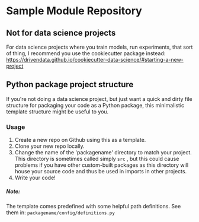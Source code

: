 Sample Module Repository
========================

## Not for data science projects

For data science projects where you train models, run experiments, that sort of thing, I recommend you use the
cookiecutter package instead:
https://drivendata.github.io/cookiecutter-data-science/#starting-a-new-project

## Python package project structure

If you're not doing a data science project, but just want a quick and dirty file structure for packaging your code as a
Python package, this minimalistic template structure might be useful to you.

### Usage

1. Create a new repo on Github using this as a template.
2. Clone your new repo locally.
3. Change the name of the 'packagename' directory to match your project. This directory is sometimes called simply `src`
   , but this could cause problems if you have other custom-built packages as this directory will house your source code
   and thus be used in imports in other projects.
4. Write your code!

##### Note:

The template comes predefined with some helpful path definitions. See them in: `packagename/config/definitions.py`

